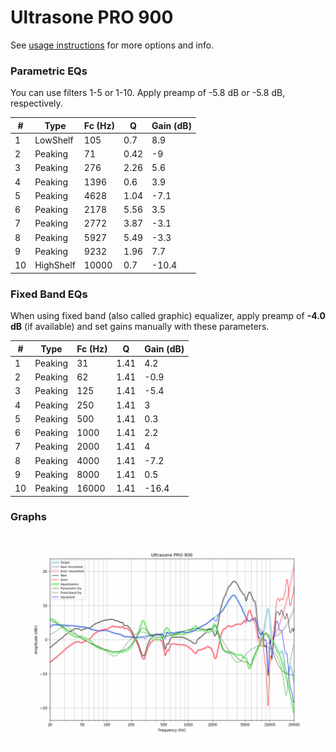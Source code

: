# Ultrasone PRO 900
See [usage instructions](https://github.com/jaakkopasanen/AutoEq#usage) for more options and info.

### Parametric EQs
You can use filters 1-5 or 1-10. Apply preamp of -5.8 dB or -5.8 dB, respectively.

|   # | Type      |   Fc (Hz) |    Q |   Gain (dB) |
|-----|-----------|-----------|------|-------------|
|   1 | LowShelf  |       105 | 0.7  |         8.9 |
|   2 | Peaking   |        71 | 0.42 |        -9   |
|   3 | Peaking   |       276 | 2.26 |         5.6 |
|   4 | Peaking   |      1396 | 0.6  |         3.9 |
|   5 | Peaking   |      4628 | 1.04 |        -7.1 |
|   6 | Peaking   |      2178 | 5.56 |         3.5 |
|   7 | Peaking   |      2772 | 3.87 |        -3.1 |
|   8 | Peaking   |      5927 | 5.49 |        -3.3 |
|   9 | Peaking   |      9232 | 1.96 |         7.7 |
|  10 | HighShelf |     10000 | 0.7  |       -10.4 |

### Fixed Band EQs
When using fixed band (also called graphic) equalizer, apply preamp of **-4.0 dB** (if available) and set gains manually with these parameters.

|   # | Type    |   Fc (Hz) |    Q |   Gain (dB) |
|-----|---------|-----------|------|-------------|
|   1 | Peaking |        31 | 1.41 |         4.2 |
|   2 | Peaking |        62 | 1.41 |        -0.9 |
|   3 | Peaking |       125 | 1.41 |        -5.4 |
|   4 | Peaking |       250 | 1.41 |         3   |
|   5 | Peaking |       500 | 1.41 |         0.3 |
|   6 | Peaking |      1000 | 1.41 |         2.2 |
|   7 | Peaking |      2000 | 1.41 |         4   |
|   8 | Peaking |      4000 | 1.41 |        -7.2 |
|   9 | Peaking |      8000 | 1.41 |         0.5 |
|  10 | Peaking |     16000 | 1.41 |       -16.4 |

### Graphs
![](./Ultrasone%20PRO%20900.png)
